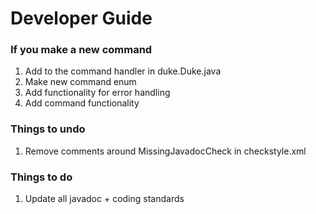 # Developer Guide

### If you make a new command
1. Add to the command handler in duke.Duke.java
2. Make new command enum
3. Add functionality for error handling
4. Add command functionality

### Things to undo
1. Remove comments around MissingJavadocCheck in checkstyle.xml

### Things to do
1. Update all javadoc + coding standards